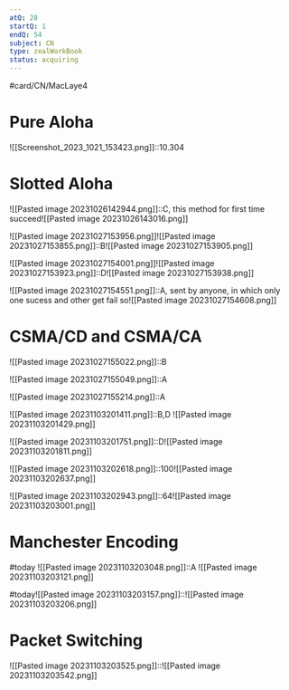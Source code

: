 ```yaml
---
atQ: 28
startQ: 1
endQ: 54
subject: CN
type: zealWorkBook
status: acquiring
---
```

#card/CN/MacLaye4

# Pure Aloha 
![[Screenshot_2023_1021_153423.png]]::10.304 <!--SR:!2023-11-12,12,270-->

# Slotted Aloha
![[Pasted image 20231026142944.png]]::C, this method for first time succeed![[Pasted image 20231026143016.png]] <!--SR:!2023-11-17,17,290-->

![[Pasted image 20231027153956.png]]![[Pasted image 20231027153855.png]]::B![[Pasted image 20231027153905.png]] <!--SR:!2023-11-13,13,270-->


![[Pasted image 20231027154001.png]]![[Pasted image 20231027153923.png]]::D![[Pasted image 20231027153938.png]] <!--SR:!2023-11-09,9,270-->


![[Pasted image 20231027154551.png]]::A, sent by anyone, in which only one sucess and other get fail so![[Pasted image 20231027154608.png]] <!--SR:!2023-11-08,9,270-->


 <!--SR:!2023-11-03,4,275-->

# CSMA/CD and CSMA/CA
![[Pasted image 20231027155022.png]]::B <!--SR:!2023-11-09,9,270-->

![[Pasted image 20231027155049.png]]::A <!--SR:!2023-11-11,11,270-->

![[Pasted image 20231027155214.png]]::A <!--SR:!2023-11-10,10,270-->

![[Pasted image 20231103201411.png]]::B,D ![[Pasted image 20231103201429.png]]


![[Pasted image 20231103201751.png]]::D![[Pasted image 20231103201811.png]] <!--SR:!2023-11-04,1,242-->

![[Pasted image 20231103202618.png]]::100![[Pasted image 20231103202637.png]] <!--SR:!2023-11-06,3,262-->

![[Pasted image 20231103202943.png]]::64![[Pasted image 20231103203001.png]]


# Manchester Encoding
#today ![[Pasted image 20231103203048.png]]::A ![[Pasted image 20231103203121.png]]

#today![[Pasted image 20231103203157.png]]::![[Pasted image 20231103203206.png]]


# Packet Switching
![[Pasted image 20231103203525.png]]::![[Pasted image 20231103203542.png]] <!--SR:!2023-11-06,3,262-->

